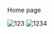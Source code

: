 Home page

![123](https://user-images.githubusercontent.com/75581636/132086146-9101021f-e98b-4b6c-93da-81f42f5d7d6c.PNG)
![1234](https://user-images.githubusercontent.com/75581636/132086144-bb7ac0cd-5e79-43bb-ac00-65cb733916b3.PNG)

